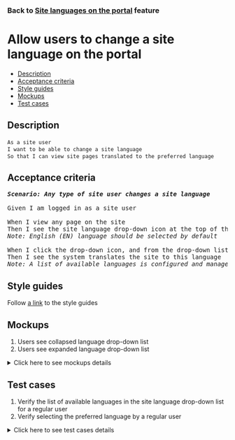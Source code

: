 ### Back to [Site languages on the portal](../../README.md) feature

# Allow users to change a site language on the portal

- [Description](#description)
- [Acceptance criteria](#acceptance-criteria)
- [Style guides](#style-guides)
- [Mockups](#mockups)
- [Test cases](#test-cases)

## Description

    As a site user
    I want to be able to change a site language
    So that I can view site pages translated to the preferred language

## Acceptance criteria

<pre>
<b><i>Scenario: Any type of site user changes a site language</i></b>

Given I am logged in as a site user

When I view any page on the site
Then I see the site language drop-down icon at the top of the page that opens a list of available languages
<i>Note: English (EN) language should be selected by default</i>

When I click the drop-down icon, and from the drop-down list select the preferred language
Then I see the system translates the site to this language
<i>Note: A list of available languages is configured and managed by admin via the CMS</i>
</pre>

## Style guides

Follow [a link](https://www.figma.com/proto/0zkkf5WC77OSpvyD6YXpFE/Style-guides?page-id=0%3A1&node-id=19%3A5368&viewport=266%2C48%2C0.54&scaling=min-zoom&starting-point-node-id=19%3A5368) to the style guides

## Mockups

1. Users see collapsed language drop-down list
2. Users see expanded language drop-down list

<details>
  <summary>Click here to see mockups details</summary>

**1. Users see collapsed language drop-down list:**

![Users see collapsed language drop-down list](/web_application_features/site_languages/images/collapsed_language_dropdown.png)

**2. Users see expanded language drop-down list:**

![Users see expanded language drop-down list](/web_application_features/site_languages/images/expanded_language_dropdown_user_side.png)

</details>

## Test cases

1. Verify the list of available languages in the site language drop-down list for a regular user
2. Verify selecting the preferred language by a regular user

<details>
  <summary>Click here to see test cases details</summary>

### **#1. Verify the list of available languages in the site language drop-down list for a regular user**

|Preconditions|Steps|Expected result
--------------|-----|----------
|- Go to the Sports Hub home page</br>- Admin configures the <b>UA, DE, FR</b> languages to be shown</br>|1) Examine the site language drop-down section</br>2) Check the list of available languages in the site language drop-down list|1) The site language drop-down list is located at the top of the page</br>2) The following languages set by admin are available: <b>EN, UA, DE, FR</b> (English language is selected by default)|

### **#2. Verify selecting the preferred language by a regular user**

|Preconditions|Steps|Expected result
--------------|-----|----------
|- Go to the Sports Hub home page</br>- Admin configures the <b>UA, DE, FR</b> languages to be shown|1) Examine the site language drop-down section</br>2) Check the list of available languages in the site language drop-down list</br>3) Select the preferred language|1) The site language drop-down list is located at the top of the page</br>2) The following languages set by admin are available: <b>EN, UA, DE, FR</b></br>3) The site is translated into the preferred language|

</details>
